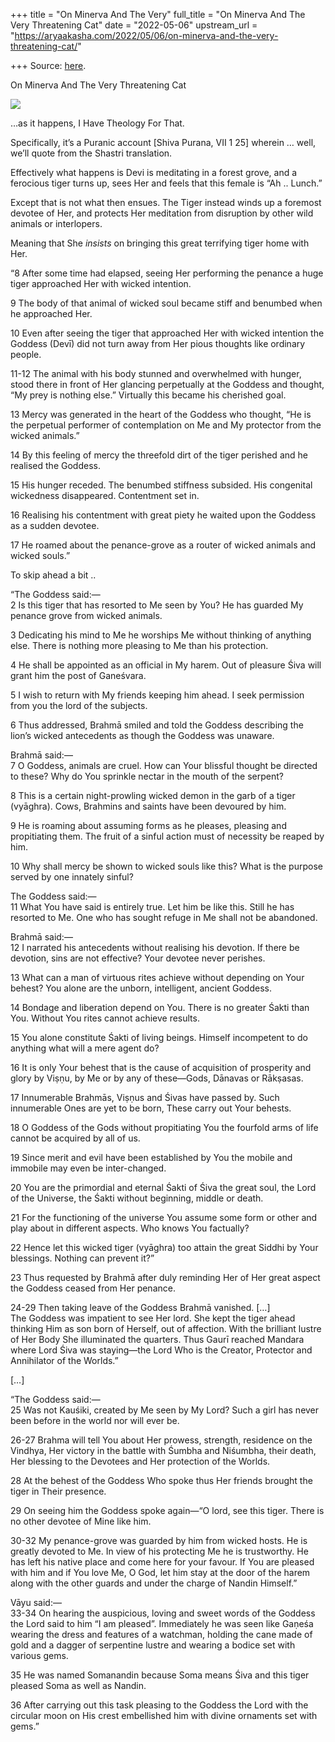+++
title = "On Minerva And The Very"
full_title = "On Minerva And The Very Threatening Cat"
date = "2022-05-06"
upstream_url = "https://aryaakasha.com/2022/05/06/on-minerva-and-the-very-threatening-cat/"

+++
Source: [here](https://aryaakasha.com/2022/05/06/on-minerva-and-the-very-threatening-cat/).

On Minerva And The Very Threatening Cat

![](https://aryaakasha.files.wordpress.com/2022/05/image.png?w=1024)

…as it happens, I Have Theology For That.

Specifically, it’s a Puranic account \[Shiva Purana, VII 1 25\] wherein … well, we’ll quote from the Shastri translation.

Effectively what happens is Devi is meditating in a forest grove, and a ferocious tiger turns up, sees Her and feels that this female is “Ah .. Lunch.”

Except that is not what then ensues. The Tiger instead winds up a foremost devotee of Her, and protects Her meditation from disruption by other wild animals or interlopers.

Meaning that She *insists* on bringing this great terrifying tiger home with Her.

“8 After some time had elapsed, seeing Her performing the penance a huge tiger approached Her with wicked intention.

9 The body of that animal of wicked soul became stiff and benumbed when he approached Her.

10 Even after seeing the tiger that approached Her with wicked intention the Goddess (Devī) did not turn away from Her pious thoughts like ordinary people.

11-12 The animal with his body stunned and overwhelmed with hunger, stood there in front of Her glancing perpetually at the Goddess and thought, “My prey is nothing else.” Virtually this became his cherished goal.

13 Mercy was generated in the heart of the Goddess who thought, “He is the perpetual performer of contemplation on Me and My protector from the wicked animals.”

14 By this feeling of mercy the threefold dirt of the tiger perished and he realised the Goddess.

15 His hunger receded. The benumbed stiffness subsided. His congenital wickedness disappeared. Contentment set in.

16 Realising his contentment with great piety he waited upon the Goddess as a sudden devotee.

17 He roamed about the penance-grove as a router of wicked animals and wicked souls.”

To skip ahead a bit ..

“The Goddess said:—  
2 Is this tiger that has resorted to Me seen by You? He has guarded My penance grove from wicked animals.

3 Dedicating his mind to Me he worships Me without thinking of anything else. There is nothing more pleasing to Me than his protection.

4 He shall be appointed as an official in My harem. Out of pleasure Śiva will grant him the post of Ganeśvara.

5 I wish to return with My friends keeping him ahead. I seek permission from you the lord of the subjects.  
  
6 Thus addressed, Brahmā smiled and told the Goddess describing the lion’s wicked antecedents as though the Goddess was unaware.

Brahmā said:—  
7 O Goddess, animals are cruel. How can Your blissful thought be directed to these? Why do You sprinkle nectar in the mouth of the serpent?

8 This is a certain night-prowling wicked demon in the garb of a tiger (vyāghra). Cows, Brahmins and saints have been devoured by him.

9 He is roaming about assuming forms as he pleases, pleasing and propitiating them. The fruit of a sinful action must of necessity be reaped by him.

10 Why shall mercy be shown to wicked souls like this? What is the purpose served by one innately sinful?

The Goddess said:—  
11 What You have said is entirely true. Let him be like this. Still he has resorted to Me. One who has sought refuge in Me shall not be abandoned.

Brahmā said:—  
12 I narrated his antecedents without realising his devotion. If there be devotion, sins are not effective? Your devotee never perishes.  
  
13 What can a man of virtuous rites achieve without depending on Your behest? You alone are the unborn, intelligent, ancient Goddess.

14 Bondage and liberation depend on You. There is no greater Śakti than You. Without You rites cannot achieve results.

15 You alone constitute Śakti of living beings. Himself incompetent to do anything what will a mere agent do?

16 It is only Your behest that is the cause of acquisition of prosperity and glory by Viṣṇu, by Me or by any of these—Gods, Dānavas or Rākṣasas.

17 Innumerable Brahmās, Viṣṇus and Śivas have passed by. Such innumerable Ones are yet to be born, These carry out Your behests.

18 O Goddess of the Gods without propitiating You the fourfold arms of life cannot be acquired by all of us.

19 Since merit and evil have been established by You the mobile and immobile may even be inter-changed.

20 You are the primordial and eternal Śakti of Śiva the great soul, the Lord of the Universe, the Śakti without beginning, middle or death.

21 For the functioning of the universe You assume some form or other and play about in different aspects. Who knows You factually?

22 Hence let this wicked tiger (vyāghra) too attain the great Siddhi by Your blessings. Nothing can prevent it?”

23 Thus requested by Brahmā after duly reminding Her of Her great aspect the Goddess ceased from Her penance.

24-29 Then taking leave of the Goddess Brahmā vanished. \[…\]  
The Goddess was impatient to see Her lord. She kept the tiger ahead thinking Him as son born of Herself, out of affection. With the brilliant lustre of Her Body She illuminated the quarters. Thus Gaurī reached Mandara where Lord Śiva was staying—the Lord Who is the Creator, Protector and Annihilator of the Worlds.”

\[…\]

“The Goddess said:—  
25 Was not Kauśiki, created by Me seen by My Lord? Such a girl has never been before in the world nor will ever be.

26-27 Brahma will tell You about Her prowess, strength, residence on the Vindhya, Her victory in the battle with Śumbha and Niśumbha, their death, Her blessing to the Devotees and Her protection of the Worlds.

28 At the behest of the Goddess Who spoke thus Her friends brought the tiger in Their presence.

29 On seeing him the Goddess spoke again—“O lord, see this tiger. There is no other devotee of Mine like him.

30-32 My penance-grove was guarded by him from wicked hosts. He is greatly devoted to Me. In view of his protecting Me he is trustworthy. He has left his native place and come here for your favour. If You are pleased with him and if You love Me, O God, let him stay at the door of the harem along with the other guards and under the charge of Nandin Himself.”

Vāyu said:—  
33-34 On hearing the auspicious, loving and sweet words of the Goddess the Lord said to him “I am pleased”. Immediately he was seen like Gaṇeśa wearing the dress and features of a watchman, holding the cane made of gold and a dagger of serpentine lustre and wearing a bodice set with various gems.

35 He was named Somanandin because Soma means Śiva and this tiger pleased Soma as well as Nandin.

36 After carrying out this task pleasing to the Goddess the Lord with the circular moon on His crest embellished him with divine ornaments set with gems.”
